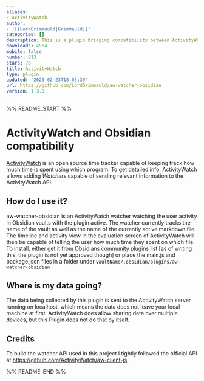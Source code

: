 ```yaml
---
aliases:
- ActivityWatch
author:
- '[[LordGrimmauld|Grimmauld]]'
categories: []
description: This is a plugin bridging compatibility between ActivityWatch and Obsidian.
downloads: 4984
mobile: false
number: 813
stars: 70
title: ActivityWatch
type: plugin
updated: '2023-02-23T18:05:39'
url: https://github.com/LordGrimmauld/aw-watcher-obsidian
version: 1.3.0
---
```


%% README_START %%

# ActivityWatch and Obsidian compatibility
[ActivityWatch](https://activitywatch.net/) is an open source time tracker capable of keeping track how much time is spent using which program. To get detailed info, ActivityWatch allows adding *Watchers* capable of sending relevant information to the ActivityWatch API.

## How do I use it?
aw-watcher-obsidian is an ActivityWatch watcher watching the user activity in Obsidian vaults with the plugin active. The watcher currently tracks the name of the vault as well as the name of the currently active markdown file. The timeline and activity view in the evaluation screen of ActivityWatch will then be capable of telling the user how much time they spent on which file.
To install, either get it from Obsidians community plugins list \[as of writing this, the plugin is not yet approved though\] or place the main.js and package.json files in a folder under `vaultName/.obsidian/plugins/aw-watcher-obsidian`

## Where is my data going?
The data being collected by this plugin is sent to the ActivityWatch server running on localhost, which means the data does not leave your local machine at first. ActivityWatch does allow sharing data over multiple devices, but this Plugin does not do that by itself.

## Credits
To build the watcher API used in this project I tightly followed the official API at https://github.com/ActivityWatch/aw-client-js.


%% README_END %%